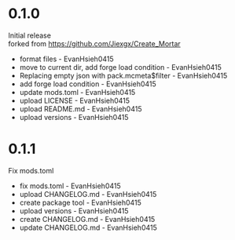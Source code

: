 # 0.1.0

Initial release  
forked from https://github.com/Jiexgx/Create_Mortar

- format files - EvanHsieh0415
- move to current dir, add forge load condition - EvanHsieh0415
- Replacing empty json with pack.mcmeta$filter - EvanHsieh0415
- add forge load condition - EvanHsieh0415
- update mods.toml - EvanHsieh0415
- upload LICENSE - EvanHsieh0415
- upload README.md - EvanHsieh0415
- upload versions - EvanHsieh0415

# 0.1.1

Fix mods.toml

- fix mods.toml - EvanHsieh0415
- upload CHANGELOG.md - EvanHsieh0415
- create package tool - EvanHsieh0415
- upload versions - EvanHsieh0415
- create CHANGELOG.md - EvanHsieh0415
- update CHANGELOG.md - EvanHsieh0415